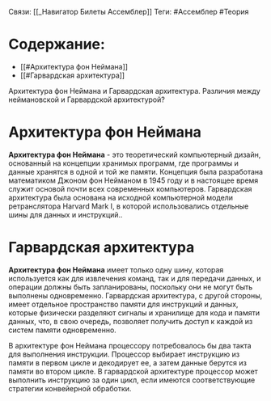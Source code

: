Связи: [[_Навигатор Билеты Ассемблер]]
Теги: #Ассемблер #Теория 

# Содержание:
- [[#Архитектура фон Неймана]]
- [[#Гарвардская архитектура]]

Архитектура фон Неймана и Гарвардская архитектура. Различия между неймановской и Гарвардской архитектурой?

  
# Архитектура фон Неймана

**Архитектура фон Неймана** - это теоретический компьютерный дизайн, основанный на концепции хранимых программ, где программы и данные хранятся в одной и той же памяти. Концепция была разработана математиком Джоном фон Нейманом в 1945 году и в настоящее время служит основой почти всех современных компьютеров. Гарвардская архитектура была основана на исходной компьютерной модели ретранслятора Harvard Mark I, в которой использовались отдельные шины для данных и инструкций..

# Гарвардская архитектура

**Архитектура фон Неймана** имеет только одну шину, которая используется как для извлечения команд, так и для передачи данных, и операции должны быть запланированы, поскольку они не могут быть выполнены одновременно. Гарвардская архитектура, с другой стороны, имеет отдельное пространство памяти для инструкций и данных, которые физически разделяют сигналы и хранилище для кода и памяти данных, что, в свою очередь, позволяет получить доступ к каждой из систем памяти одновременно.

В архитектуре фон Неймана процессору потребовалось бы два такта для выполнения инструкции. Процессор выбирает инструкцию из памяти в первом цикле и декодирует ее, а затем данные берутся из памяти во втором цикле. В гарвардской архитектуре процессор может выполнить инструкцию за один цикл, если имеются соответствующие стратегии конвейерной обработки.